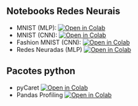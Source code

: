 ## Notebooks Redes Neurais

- MNIST (MLP): [![Open in Colab](https://colab.research.google.com/assets/colab-badge.svg)](https://colab.research.google.com/github/BernardoAflalo/ml-examples/blob/main/mnist/example_mnist.ipynb)
- MNIST (CNN): [![Open in Colab](https://colab.research.google.com/assets/colab-badge.svg)](https://colab.research.google.com/github/BernardoAflalo/ml-examples/blob/main/mnist-cnn/example_mnist_cnn.ipynb)
- Fashion MNIST (CNN): [![Open in Colab](https://colab.research.google.com/assets/colab-badge.svg)](https://colab.research.google.com/github/BernardoAflalo/ml-examples/blob/main/fashion-mnist/fashion-mnist.ipynb)
- Redes Neuradas (MLP) [![Open in Colab](https://colab.research.google.com/assets/colab-badge.svg)](https://colab.research.google.com/github/BernardoAflalo/ml-examples/blob/main/redes-neuradas/Redes_Neuradas.ipynb)



## Pacotes python

- pyCaret [![Open in Colab](https://colab.research.google.com/assets/colab-badge.svg)](https://colab.research.google.com/github/BernardoAflalo/ml-examples/blob/main/pycaret/Pycaret.ipynb)
- Pandas Profiling [![Open in Colab](https://colab.research.google.com/assets/colab-badge.svg)](https://colab.research.google.com/github/BernardoAflalo/ml-examples/blob/main/pandas-profiling/PandasProfiling.ipynb)
